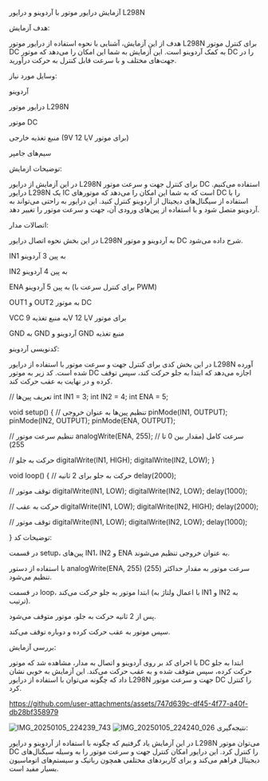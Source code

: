 آزمایش درایور موتور با آردوینو و درایور L298N

هدف آزمایش:

هدف از این آزمایش، آشنایی با نحوه استفاده از درایور موتور L298N برای کنترل موتور DC به کمک آردوینو است. این آزمایش به شما این امکان را می‌دهد که موتور DC را در جهت‌های مختلف و با سرعت قابل کنترل به حرکت درآورید.

وسایل مورد نیاز:

آردوینو 

درایور موتور L298N

موتور DC

منبع تغذیه خارجی (9V یا 12V برای موتور)

سیم‌های جامپر 




 توضیحات ازمایش:

در این آزمایش از درایور L298N برای کنترل جهت و سرعت موتور DC استفاده می‌کنیم. درایور L298N یک IC است که به شما این امکان را می‌دهد که موتورهای DC را با استفاده از سیگنال‌های دیجیتال از آردوینو کنترل کنید. این درایور به راحتی می‌تواند به آردوینو متصل شود و با استفاده از پین‌های ورودی آن، جهت و سرعت موتور را تغییر دهد.

 اتصالات مدار:

در این بخش نحوه اتصال درایور L298N به آردوینو و موتور DC شرح داده می‌شود.

IN1 به پین 3 آردوینو

IN2 به پین 4 آردوینو

ENA به پین 5 آردوینو (برای کنترل سرعت با PWM)

OUT1 و OUT2 به موتور DC

VCC به منبع تغذیه 9V یا 12V برای موتور

GND به GND آردوینو و GND منبع تغذیه


کدنویسی آردوینو:

در این بخش کدی برای کنترل جهت و سرعت موتور با استفاده از درایور L298N آورده شده است. کد زیر به موتور DC اجازه می‌دهد که ابتدا به جلو حرکت کند، سپس توقف کرده و در نهایت به عقب حرکت کند.

// تعریف پین‌ها
int IN1 = 3;
int IN2 = 4;
int ENA = 5;

void setup() {
  // تنظیم پین‌ها به عنوان خروجی
  pinMode(IN1, OUTPUT);
  pinMode(IN2, OUTPUT);
  pinMode(ENA, OUTPUT);
  
  // تنظیم سرعت موتور
  analogWrite(ENA, 255);  // سرعت کامل (مقدار بین 0 تا 255)

  // حرکت به جلو
  digitalWrite(IN1, HIGH);
  digitalWrite(IN2, LOW);
}

void loop() {
  // حرکت به جلو برای 2 ثانیه
  delay(2000);

  // توقف موتور
  digitalWrite(IN1, LOW);
  digitalWrite(IN2, LOW);
  delay(1000);

  // حرکت به عقب
  digitalWrite(IN1, LOW);
  digitalWrite(IN2, HIGH);
  delay(2000);

  // توقف موتور
  digitalWrite(IN1, LOW);
  digitalWrite(IN2, LOW);
  delay(1000);

}
 توضیحات کد:

در قسمت setup، پین‌های IN1، IN2 و ENA به عنوان خروجی تنظیم می‌شوند.

با استفاده از دستور analogWrite(ENA, 255) سرعت موتور به مقدار حداکثر (255) تنظیم می‌شود.

در قسمت loop، ابتدا موتور به جلو حرکت می‌کند (با اعمال ولتاژ به IN1 و IN2 به ترتیب).

پس از 2 ثانیه حرکت به جلو، موتور متوقف می‌شود.

سپس موتور به عقب حرکت کرده و دوباره توقف می‌کند.

بررسی آزمایش:

با اجرای کد بر روی آردوینو و اتصال به مدار، مشاهده شد که موتور DC ابتدا به جلو حرکت کرده، سپس متوقف شده و به عقب حرکت می‌کند. این آزمایش به خوبی نشان داد که چگونه می‌توان با استفاده از درایور L298N جهت و سرعت موتور DC را کنترل کرد.

 

https://github.com/user-attachments/assets/747d639c-df45-4f77-a40f-db28bf358979

![IMG_20250105_224239_743](https://github.com/user-attachments/assets/24425f66-8d3c-41d4-9b12-5f2b6ab6c91f)
![IMG_20250105_224240_026](https://github.com/user-attachments/assets/30a0b6f0-8e43-46ef-92ba-1fc893483cc8)
نتیجه‌گیری:

در این آزمایش یاد گرفتیم که چگونه با استفاده از آردوینو و درایور L298N می‌توان موتور DC را کنترل کرد. این درایور امکان کنترل جهت و سرعت موتور را به وسیله سیگنال‌های دیجیتال فراهم می‌کند و برای کاربردهای مختلفی همچون رباتیک و سیستم‌های اتوماسیون بسیار مفید است.
